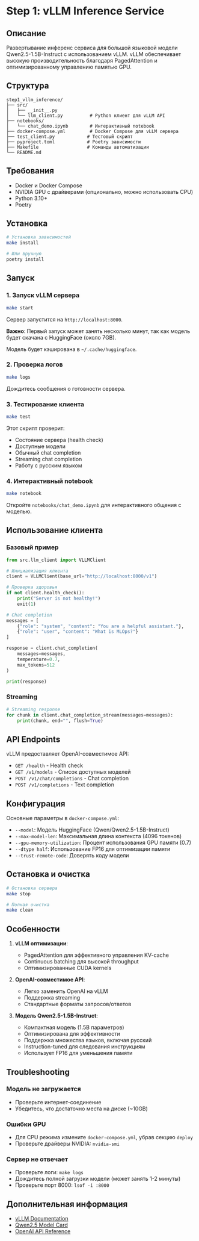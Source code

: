 # Step 1: vLLM Inference Service

## Описание

Развертывание инференс сервиса для большой языковой модели Qwen2.5-1.5B-Instruct с использованием vLLM.
vLLM обеспечивает высокую производительность благодаря PagedAttention и оптимизированному управлению памятью GPU.

## Структура

```
step1_vllm_inference/
├── src/
│   ├── __init__.py
│   └── llm_client.py          # Python клиент для vLLM API
├── notebooks/
│   └── chat_demo.ipynb        # Интерактивный notebook
├── docker-compose.yml         # Docker Compose для vLLM сервера
├── test_client.py            # Тестовый скрипт
├── pyproject.toml            # Poetry зависимости
├── Makefile                  # Команды автоматизации
└── README.md
```

## Требования

- Docker и Docker Compose
- NVIDIA GPU с драйверами (опционально, можно использовать CPU)
- Python 3.10+
- Poetry

## Установка

```bash
# Установка зависимостей
make install

# Или вручную
poetry install
```

## Запуск

### 1. Запуск vLLM сервера

```bash
make start
```

Сервер запустится на `http://localhost:8000`.

**Важно**: Первый запуск может занять несколько минут, так как модель будет скачана с HuggingFace (около 7GB).

Модель будет кэширована в `~/.cache/huggingface`.

### 2. Проверка логов

```bash
make logs
```

Дождитесь сообщения о готовности сервера.

### 3. Тестирование клиента

```bash
make test
```

Этот скрипт проверит:
- Состояние сервера (health check)
- Доступные модели
- Обычный chat completion
- Streaming chat completion
- Работу с русским языком

### 4. Интерактивный notebook

```bash
make notebook
```

Откройте `notebooks/chat_demo.ipynb` для интерактивного общения с моделью.

## Использование клиента

### Базовый пример

```python
from src.llm_client import VLLMClient

# Инициализация клиента
client = VLLMClient(base_url="http://localhost:8000/v1")

# Проверка здоровья
if not client.health_check():
    print("Server is not healthy!")
    exit(1)

# Chat completion
messages = [
    {"role": "system", "content": "You are a helpful assistant."},
    {"role": "user", "content": "What is MLOps?"}
]

response = client.chat_completion(
    messages=messages,
    temperature=0.7,
    max_tokens=512
)

print(response)
```

### Streaming

```python
# Streaming response
for chunk in client.chat_completion_stream(messages=messages):
    print(chunk, end="", flush=True)
```

## API Endpoints

vLLM предоставляет OpenAI-совместимое API:

- `GET /health` - Health check
- `GET /v1/models` - Список доступных моделей
- `POST /v1/chat/completions` - Chat completion
- `POST /v1/completions` - Text completion

## Конфигурация

Основные параметры в `docker-compose.yml`:

- `--model`: Модель HuggingFace (Qwen/Qwen2.5-1.5B-Instruct)
- `--max-model-len`: Максимальная длина контекста (4096 токенов)
- `--gpu-memory-utilization`: Процент использования GPU памяти (0.7)
- `--dtype half`: Использование FP16 для оптимизации памяти
- `--trust-remote-code`: Доверять коду модели

## Остановка и очистка

```bash
# Остановка сервера
make stop

# Полная очистка
make clean
```

## Особенности

1. **vLLM оптимизации**:
   - PagedAttention для эффективного управления KV-cache
   - Continuous batching для высокой throughput
   - Оптимизированные CUDA kernels

2. **OpenAI-совместимое API**:
   - Легко заменить OpenAI на vLLM
   - Поддержка streaming
   - Стандартные форматы запросов/ответов

3. **Модель Qwen2.5-1.5B-Instruct**:
   - Компактная модель (1.5B параметров)
   - Оптимизирована для эффективности
   - Поддержка множества языков, включая русский
   - Instruction-tuned для следования инструкциям
   - Использует FP16 для уменьшения памяти

## Troubleshooting

### Модель не загружается
- Проверьте интернет-соединение
- Убедитесь, что достаточно места на диске (~10GB)

### Ошибки GPU
- Для CPU режима измените `docker-compose.yml`, убрав секцию `deploy`
- Проверьте драйверы NVIDIA: `nvidia-smi`

### Сервер не отвечает
- Проверьте логи: `make logs`
- Дождитесь полной загрузки модели (может занять 1-2 минуты)
- Проверьте порт 8000: `lsof -i :8000`

## Дополнительная информация

- [vLLM Documentation](https://docs.vllm.ai/)
- [Qwen2.5 Model Card](https://huggingface.co/Qwen/Qwen2.5-1.5B-Instruct)
- [OpenAI API Reference](https://platform.openai.com/docs/api-reference)
